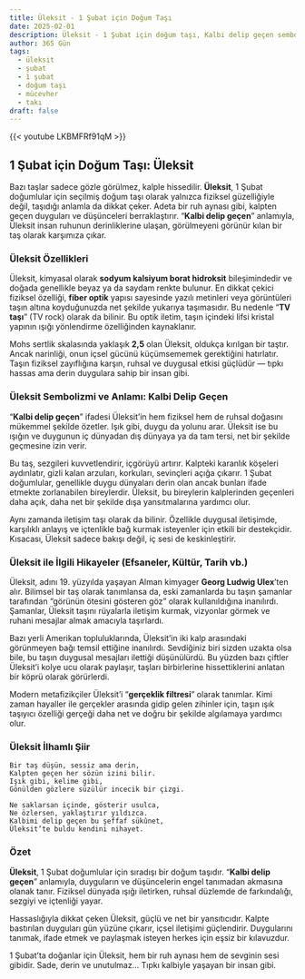 ```yaml
---
title: Üleksit - 1 Şubat için Doğum Taşı
date: 2025-02-01
description: Üleksit - 1 Şubat için doğum taşı, Kalbi delip geçen sembolü. Bu özel taşın derin anlamını öğrenin.
author: 365 Gün
tags:
  - üleksit
  - şubat
  - 1 şubat
  - doğum taşı
  - mücevher
  - takı
draft: false
---
```


{{< youtube LKBMFRf91qM >}}

## 1 Şubat için Doğum Taşı: Üleksit

Bazı taşlar sadece gözle görülmez, kalple hissedilir. **Üleksit**, 1 Şubat doğumlular için seçilmiş doğum taşı olarak yalnızca fiziksel güzelliğiyle değil, taşıdığı anlamla da dikkat çeker. Adeta bir ruh aynası gibi, kalpten geçen duyguları ve düşünceleri berraklaştırır. “**Kalbi delip geçen**” anlamıyla, Üleksit insan ruhunun derinliklerine ulaşan, görülmeyeni görünür kılan bir taş olarak karşımıza çıkar.

### Üleksit Özellikleri

Üleksit, kimyasal olarak **sodyum kalsiyum borat hidroksit** bileşimindedir ve doğada genellikle beyaz ya da saydam renkte bulunur. En dikkat çekici fiziksel özelliği, **fiber optik** yapısı sayesinde yazılı metinleri veya görüntüleri taşın altına koyduğunuzda net şekilde yukarıya taşımasıdır. Bu nedenle “**TV taşı**” (TV rock) olarak da bilinir. Bu optik iletim, taşın içindeki lifsi kristal yapının ışığı yönlendirme özelliğinden kaynaklanır.

Mohs sertlik skalasında yaklaşık **2,5** olan Üleksit, oldukça kırılgan bir taştır. Ancak narinliği, onun içsel gücünü küçümsememek gerektiğini hatırlatır. Taşın fiziksel zayıflığına karşın, ruhsal ve duygusal etkisi güçlüdür — tıpkı hassas ama derin duygulara sahip bir insan gibi.

### Üleksit Sembolizmi ve Anlamı: Kalbi Delip Geçen

“**Kalbi delip geçen**” ifadesi Üleksit’in hem fiziksel hem de ruhsal doğasını mükemmel şekilde özetler. Işık gibi, duygu da yolunu arar. Üleksit ise bu ışığın ve duygunun iç dünyadan dış dünyaya ya da tam tersi, net bir şekilde geçmesine izin verir.

Bu taş, sezgileri kuvvetlendirir, içgörüyü artırır. Kalpteki karanlık köşeleri aydınlatır, gizli kalan arzuları, korkuları, sevinçleri açığa çıkarır. 1 Şubat doğumlular, genellikle duygu dünyaları derin olan ancak bunları ifade etmekte zorlanabilen bireylerdir. Üleksit, bu bireylerin kalplerinden geçenleri daha açık, daha net bir şekilde dışa yansıtmalarına yardımcı olur.

Aynı zamanda iletişim taşı olarak da bilinir. Özellikle duygusal iletişimde, karşılıklı anlayış ve içtenlikle bağ kurmak isteyenler için etkili bir destekçidir. Kısacası, Üleksit sadece bakışı değil, iç sesi de keskinleştirir.

### Üleksit ile İlgili Hikayeler (Efsaneler, Kültür, Tarih vb.)

Üleksit, adını 19. yüzyılda yaşayan Alman kimyager **Georg Ludwig Ulex**’ten alır. Bilimsel bir taş olarak tanımlansa da, eski zamanlarda bu taşın şamanlar tarafından “görünün ötesini gösteren göz” olarak kullanıldığına inanılırdı. Şamanlar, Üleksit taşını rüyalarla iletişim kurmak, vizyonlar görmek ve ruhani mesajlar almak amacıyla taşırlardı.

Bazı yerli Amerikan topluluklarında, Üleksit’in iki kalp arasındaki görünmeyen bağı temsil ettiğine inanılırdı. Sevdiğiniz biri sizden uzakta olsa bile, bu taşın duygusal mesajları ilettiği düşünülürdü. Bu yüzden bazı çiftler Üleksit’i kolye ucu olarak paylaşır, taşları birbirlerine hissettiklerini anlatan bir köprü olarak görürlerdi.

Modern metafizikçiler Üleksit’i “**gerçeklik filtresi**” olarak tanımlar. Kimi zaman hayaller ile gerçekler arasında gidip gelen zihinler için, taşın ışık taşıyıcı özelliği gerçeği daha net ve doğru bir şekilde algılamaya yardımcı olur.

### Üleksit İlhamlı Şiir

```
Bir taş düşün, sessiz ama derin,
Kalpten geçen her sözün izini bilir.
Işık gibi, kelime gibi,
Gönülden gözlere süzülür incecik bir çizgi.

Ne saklarsan içinde, gösterir usulca,
Ne özlersen, yaklaştırır yıldızca.
Kalbimi delip geçen bu şeffaf sükûnet,
Üleksit’te buldu kendini nihayet.
```

### Özet

**Üleksit**, 1 Şubat doğumlular için sıradışı bir doğum taşıdır. “**Kalbi delip geçen**” anlamıyla, duyguların ve düşüncelerin engel tanımadan akmasına olanak tanır. Fiziksel dünyada ışığı iletirken, ruhsal düzlemde de farkındalığı, sezgiyi ve içtenliği yayar.

Hassaslığıyla dikkat çeken Üleksit, güçlü ve net bir yansıtıcıdır. Kalpte bastırılan duyguları gün yüzüne çıkarır, içsel iletişimi güçlendirir. Duygularını tanımak, ifade etmek ve paylaşmak isteyen herkes için eşsiz bir kılavuzdur.

1 Şubat’ta doğanlar için Üleksit, hem bir ruh aynası hem de sevginin sesi gibidir. Sade, derin ve unutulmaz… Tıpkı kalbiyle yaşayan bir insan gibi.